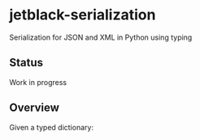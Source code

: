 # jetblack-serialization

Serialization for JSON and XML in Python using typing

## Status

Work in progress

## Overview

Given a typed dictionary:

```python
```
